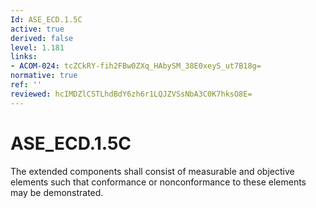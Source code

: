 ```yaml
---
Id: ASE_ECD.1.5C
active: true
derived: false
level: 1.181
links:
- ACOM-024: tcZCkRY-fih2FBw0ZXq_HAbySM_38E0xeyS_ut7B18g=
normative: true
ref: ''
reviewed: hcIMDZlCSTLhdBdY6zh6r1LQJZVSsNbA3C0K7hksO8E=
---
```


# ASE_ECD.1.5C

The extended components shall consist of measurable and objective elements such that conformance or nonconformance to these elements may be demonstrated.
